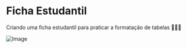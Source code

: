 # Ficha Estudantil
Criando uma ficha estudantil para praticar a formatação de tabelas 🧘‍♂️🙃

![Image](https://github.com/user-attachments/assets/1dcff2b0-27b9-4554-b61b-c64181460695)
